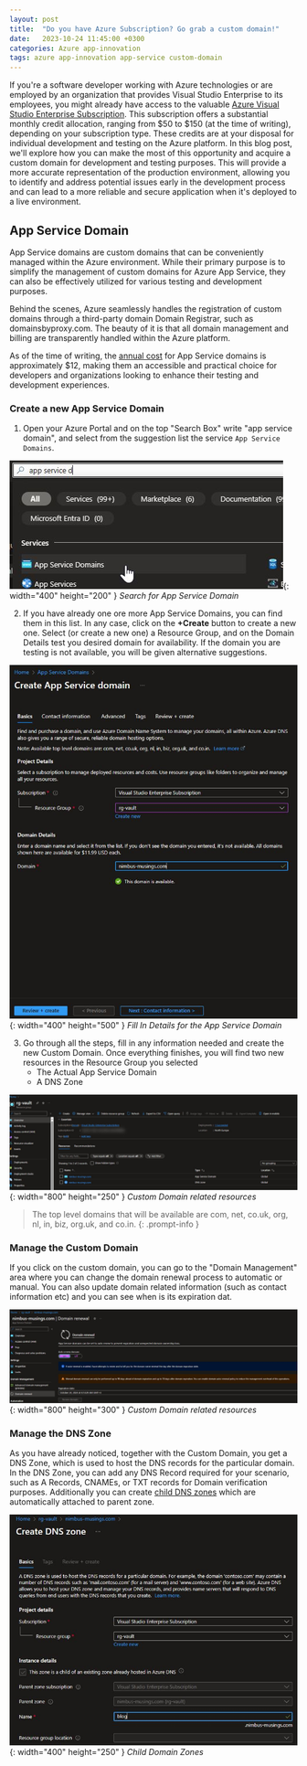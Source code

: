 ```yaml
---
layout: post
title:  "Do you have Azure Subscription? Go grab a custom domain!"
date:   2023-10-24 11:45:00 +0300
categories: Azure app-innovation
tags: azure app-innovation app-service custom-domain
---
```


If you're a software developer working with Azure technologies or are employed by an organization that provides Visual Studio Enterprise to its employees, you might already have access to the valuable [Azure Visual Studio Enterprise Subscription](https://azure.microsoft.com/pricing/member-offers/credit-for-visual-studio-subscribers/). This subscription offers a substantial monthly credit allocation, ranging from $50 to $150 (at the time of writing), depending on your subscription type. These credits are at your disposal for individual development and testing on the Azure platform. In this blog post, we'll explore how you can make the most of this opportunity and acquire a custom domain for development and testing purposes. This will provide a more accurate representation of the production environment, allowing you to identify and address potential issues early in the development process and can lead to a more reliable and secure application when it's deployed to a live environment.

## App Service Domain

App Service domains are custom domains that can be conveniently managed within the Azure environment. While their primary purpose is to simplify the management of custom domains for Azure App Service, they can also be effectively utilized for various testing and development purposes.

Behind the scenes, Azure seamlessly handles the registration of custom domains through a third-party domain Domain Registrar, such as domainsbyproxy.com. The beauty of it is that all domain management and billing are transparently handled within the Azure platform.

As of the time of writing, the  [annual cost](https://azure.microsoft.com/pricing/details/app-service/windows/) for App Service domains is approximately $12, making them an accessible and practical choice for developers and organizations looking to enhance their testing and development experiences.

### Create a new App Service Domain

1. Open your Azure Portal and on the top "Search Box" write "app service domain", and select from the suggestion list the service `App Service Domains`.
   
![Search for App Service Domain](/images/custom-domain-azure/01-app-svc-domain.jpg){: width="400" height="200" }
_Search for App Service Domain_

2. If you have already one ore more App Service Domains, you can find them in this list. In any case, click on the **+Create** button to create a new one. Select (or create a new one) a Resource Group, and on the Domain Details test you desired domain for availability. If the domain you are testing is not available, you will be given alternative suggestions. 
   
![Fill In Details](/images/custom-domain-azure/02-app-svc-domain-validation.jpg){: width="400" height="500" }
_Fill In Details for the App Service Domain_

3. Go through all the steps, fill in any information needed and create the new Custom Domain. Once everything finishes, you will find two new resources in the Resource Group you selected
   - The Actual App Service Domain
   - A DNS Zone
  
  ![Custom Domain related resources](/images/custom-domain-azure/04-app-svc-domain-resources.jpg){: width="800" height="250" }
_Custom Domain related resources_


> The top level domains that will be available are com, net, co.uk, org, nl, in, biz, org.uk, and co.in.
{: .prompt-info }

### Manage the Custom Domain
If you click on the custom domain, you can go to the "Domain Management" area where you can change the domain renewal process to automatic or manual. You can also update domain related information (such as contact information etc) and you can see when is its expiration dat.

  ![Custom Domain related resources](/images/custom-domain-azure/05-app-svc-domain-revewal.jpg){: width="800" height="300" }
_Custom Domain related resources_

### Manage the DNS Zone
As you have already noticed, together with the Custom Domain, you get a DNS Zone, which is used to host the DNS records for the particular domain. In the DNS Zone, you can add any DNS Record required for your scenario, such as A Records, CNAMEs, or TXT records for Domain verification purposes. Additionally you can create [child DNS zones](https://azure.microsoft.com/updates/azure-dns-introducing-automatic-child-zone-delegation/) which are automatically attached to parent zone.

![Child Domain Zones](/images/custom-domain-azure/06-app-svc-domain-zone-sub.jpg){: width="400" height="250" }
_Child Domain Zones_